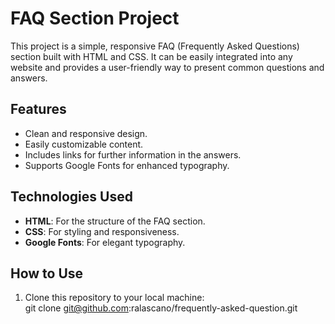 # FAQ Section Project  

This project is a simple, responsive FAQ (Frequently Asked Questions) section built with HTML and CSS. It can be easily integrated into any website and provides a user-friendly way to present common questions and answers.  

## Features  
- Clean and responsive design.  
- Easily customizable content.  
- Includes links for further information in the answers.  
- Supports Google Fonts for enhanced typography.  

## Technologies Used  
- **HTML**: For the structure of the FAQ section.  
- **CSS**: For styling and responsiveness.  
- **Google Fonts**: For elegant typography.  

## How to Use  
1. Clone this repository to your local machine:  
   git clone git@github.com:ralascano/frequently-asked-question.git